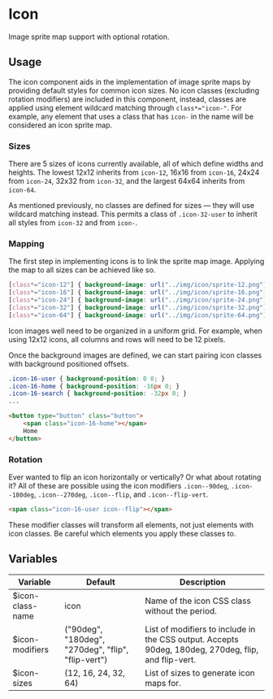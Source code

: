 # Icon #

Image sprite map support with optional rotation.

## Usage ##

The icon component aids in the implementation of image sprite maps by providing default
styles for common icon sizes. No icon classes (excluding rotation modifiers)
are included in this component, instead, classes are applied using element wildcard
matching through `class*="icon-"`. For example, any element that uses a class that has
`icon-` in the name will be considered an icon sprite map.

### Sizes ###

There are 5 sizes of icons currently available, all of which define widths and heights.
The lowest 12x12 inherits from `icon-12`, 16x16 from `icon-16`, 24x24 from `icon-24`,
32x32 from `icon-32`, and the largest 64x64 inherits from `icon-64`.

As mentioned previously, no classes are defined for sizes &mdash; they will use wildcard
matching instead. This permits a class of `.icon-32-user` to inherit all styles from
`icon-32` and from `icon-`.

### Mapping ###

The first step in implementing icons is to link the sprite map image.
Applying the map to all sizes can be achieved like so.

```css
[class*="icon-12"] { background-image: url("../img/icon/sprite-12.png"); }
[class*="icon-16"] { background-image: url("../img/icon/sprite-16.png"); }
[class*="icon-24"] { background-image: url("../img/icon/sprite-24.png"); }
[class*="icon-32"] { background-image: url("../img/icon/sprite-32.png"); }
[class*="icon-64"] { background-image: url("../img/icon/sprite-64.png"); }
```

<div class="notice is-info">
    Icon images well need to be organized in a uniform grid.
    For example, when using 12x12 icons, all columns and rows will need to be 12 pixels.
</div>

Once the background images are defined, we can start pairing icon classes with
background positioned offsets.

```css
.icon-16-user { background-position: 0 0; }
.icon-16-home { background-position: -16px 0; }
.icon-16-search { background-position: -32px 0; }
...
```

```html
<button type="button" class="button">
    <span class="icon-16-home"></span>
    Home
</button>
```

### Rotation ###

Ever wanted to flip an icon horizontally or vertically? Or what about rotating it?
All of these are possible using the icon modifiers `.icon--90deg`, `.icon--180deg`,
`.icon--270deg`, `.icon--flip`, and `.icon--flip-vert`.

```html
<span class="icon-16-user icon--flip"></span>
```

<div class="notice is-warning">
    These modifier classes will transform all elements, not just elements with icon classes.
    Be careful which elements you apply these classes to.
</div>

## Variables ##

<table class="table is-striped data-table">
    <thead>
        <tr>
            <th>Variable</th>
            <th>Default</th>
            <th>Description</th>
        </tr>
    </thead>
    <tbody>
        <tr>
            <td>$icon-class-name</td>
            <td>icon</td>
            <td>Name of the icon CSS class without the period.</td>
        </tr>
        <tr>
            <td>$icon-modifiers</td>
            <td>("90deg", "180deg", "270deg", "flip", "flip-vert")</td>
            <td>List of modifiers to include in the CSS output. Accepts 90deg, 180deg, 270deg, flip, and flip-vert.</td>
        </tr>
        <tr>
            <td>$icon-sizes</td>
            <td>(12, 16, 24, 32, 64)</td>
            <td>List of sizes to generate icon maps for.</td>
        </tr>
    </tbody>
</table>
